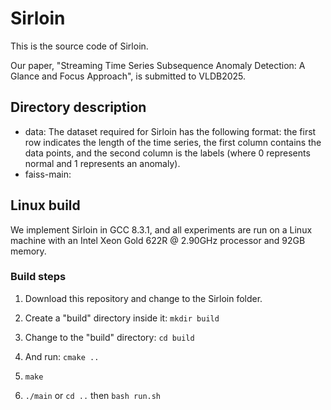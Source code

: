 # Sirloin
This is the source code of Sirloin.

Our paper, "Streaming Time Series Subsequence Anomaly Detection: A Glance and Focus Approach", is submitted to VLDB2025.

## Directory description
  * data: The dataset required for Sirloin has the following format: the first row indicates the length of the time series, the first column contains the data points, and the second column is the labels (where 0 represents normal and 1 represents an anomaly).
  * faiss-main: 

## Linux build
We implement Sirloin in GCC 8.3.1, and all experiments are run on a Linux machine with an Intel Xeon Gold 622R @ 2.90GHz processor and 92GB memory. 

### Build steps
1. Download this repository and change to the Sirloin folder.

2. Create a "build" directory inside it: `mkdir build`

3. Change to the "build" directory: `cd build`

4. And run: `cmake ..`

5. `make`

6. `./main` or `cd ..` then `bash run.sh`
